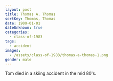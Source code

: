 ```yaml
---
layout: post
title: Thomas A. Thomas
sortKey: Thomas, Thomas
date: 1900-01-01
dateUnknown: true
categories:
  - class-of-1983
tags:
  - accident
images:
  - /assets/class-of-1983/thomas-a-thomas-1.png
gender: male
---
```

Tom died in a skiing accident in the mid 80's.